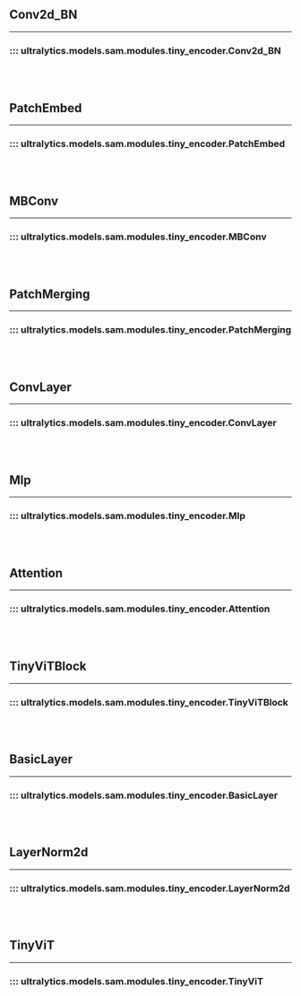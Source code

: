 ## Conv2d_BN
---
### ::: ultralytics.models.sam.modules.tiny_encoder.Conv2d_BN
<br><br>

## PatchEmbed
---
### ::: ultralytics.models.sam.modules.tiny_encoder.PatchEmbed
<br><br>

## MBConv
---
### ::: ultralytics.models.sam.modules.tiny_encoder.MBConv
<br><br>

## PatchMerging
---
### ::: ultralytics.models.sam.modules.tiny_encoder.PatchMerging
<br><br>

## ConvLayer
---
### ::: ultralytics.models.sam.modules.tiny_encoder.ConvLayer
<br><br>

## Mlp
---
### ::: ultralytics.models.sam.modules.tiny_encoder.Mlp
<br><br>

## Attention
---
### ::: ultralytics.models.sam.modules.tiny_encoder.Attention
<br><br>

## TinyViTBlock
---
### ::: ultralytics.models.sam.modules.tiny_encoder.TinyViTBlock
<br><br>

## BasicLayer
---
### ::: ultralytics.models.sam.modules.tiny_encoder.BasicLayer
<br><br>

## LayerNorm2d
---
### ::: ultralytics.models.sam.modules.tiny_encoder.LayerNorm2d
<br><br>

## TinyViT
---
### ::: ultralytics.models.sam.modules.tiny_encoder.TinyViT
<br><br>
